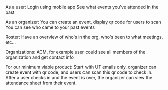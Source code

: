 As a user:
    Login using mobile app
    See what events you've attended in the past

As an organizer:
    You can create an event, display qr code for users to scan
    You can see who came to your past events

Roster:
    Have an overview of who's in the org, who's been to what meetings, etc...

Organizations:
    ACM, for example
    user could see all members of the organization and get contact info

For our minimum viable product:
    Start with UT emails only. organizer can create event with qr code, and users can scan this qr code to check in.
    After a user checks in and the event is over, the organizer can view the attendance sheet from their event.
